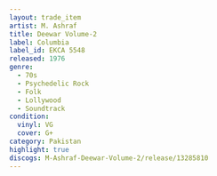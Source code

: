 ```yaml
---
layout: trade_item
artist: M. Ashraf
title: Deewar Volume-2
label: Columbia
label_id: EKCA 5548
released: 1976
genre:
  - 70s
  - Psychedelic Rock
  - Folk
  - Lollywood
  - Soundtrack
condition:
  vinyl: VG
  cover: G+
category: Pakistan
highlight: true
discogs: M-Ashraf-Deewar-Volume-2/release/13285810
---
```

